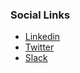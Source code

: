 ### Social Links

* [Linkedin](https://www.linkedin.com/groups/12266335)
* [Twitter](https://twitter.com/OWASP_Arg)
* [Slack](https://owasp.slack.com/messages/chapter-argentina/)
